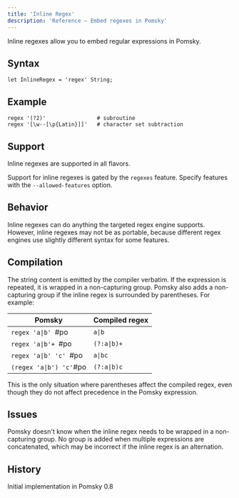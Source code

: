 ```yaml
---
title: 'Inline Regex'
description: 'Reference – Embed regexes in Pomsky'
---
```


Inline regexes allow you to embed regular expressions in Pomsky.

## Syntax

```pomsky
let InlineRegex = 'regex' String;
```

## Example

```pomsky
regex '(?2)'                # subroutine
regex '[\w--[\p{Latin}]]'   # character set subtraction
```

## Support

Inline regexes are supported in all flavors.

Support for inline regexes is gated by the `regexes` feature. Specify features with the
`--allowed-features` option.

## Behavior

Inline regexes can do anything the targeted regex engine supports. However, inline regexes may not
be as portable, because different regex engines use slightly different syntax for some features.

## Compilation

The string content is emitted by the compiler verbatim. If the expression is repeated, it is
wrapped in a non-capturing group. Pomsky also adds a non-capturing group if the inline regex is
surrounded by parentheses. For example:

| Pomsky                  | Compiled regex |
| ----------------------- | -------------- |
| `regex 'a\|b' `#po      | `a\|b`         |
| `regex 'a\|b'+ `#po     | `(?:a\|b)+`    |
| `regex 'a\|b' 'c' `#po  | `a\|bc`        |
| `(regex 'a\|b') 'c'`#po | `(?:a\|b)c`    |

This is the only situation where parentheses affect the compiled regex, even though they do not
affect precedence in the Pomsky expression.

## Issues

Pomsky doesn't know when the inline regex needs to be wrapped in a non-capturing group. No group is
added when multiple expressions are concatenated, which may be incorrect if the inline regex is an
alternation.

## History

Initial implementation in Pomsky 0.8
